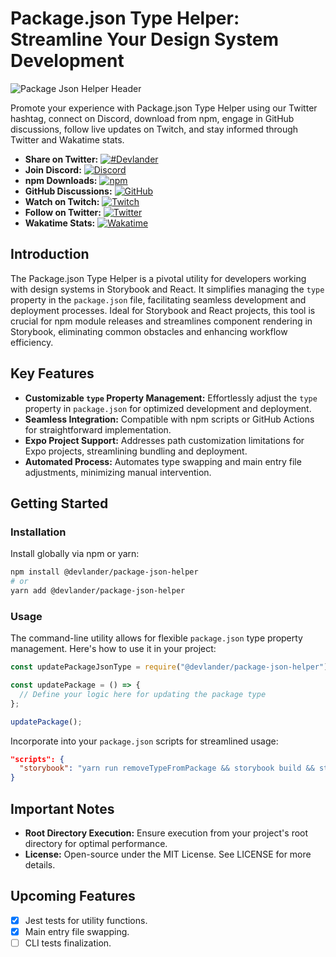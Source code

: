 
# Package.json Type Helper: Streamline Your Design System Development

![Package Json Helper Header](https://github.com/Devlander-Software/package-json-type-helper/raw/main/media/images/package-json-type-helper-preview.jpg)

Promote your experience with Package.json Type Helper using our Twitter hashtag, connect on Discord, download from npm, engage in GitHub discussions, follow live updates on Twitch, and stay informed through Twitter and Wakatime stats.

- **Share on Twitter:** [![#Devlander](https://img.shields.io/twitter/url?color=%2308a0e9&label=%23Devlander&style=social&url=https%3A%2F%2Ftwitter.com%2Fintent%2Ftweet%3Fbutton_hashtag%3DDevlander)](https://twitter.com/intent/tweet?button_hashtag=Devlander)
- **Join Discord:** [![Discord](https://img.shields.io/badge/Discord-Devlander-%235865F2)](https://bit.ly/devlander-discord-invite)
- **npm Downloads:** [![npm](https://img.shields.io/npm/dm/@devlander/package-json-helper.svg)](https://www.npmjs.com/package/@devlander/package-json-helper)
- **GitHub Discussions:** [![GitHub](https://img.shields.io/badge/Github%20Discussions%20%26%20Support-Chat%20now!-blue)](https://github.com/orgs/Devlander-Software/discussions)
- **Watch on Twitch:** [![Twitch](https://img.shields.io/twitch/status/twitch)](https://bit.ly/3zg6mBG)
- **Follow on Twitter:** [![Twitter](https://img.shields.io/twitter/follow/landonwjohnson.svg?style=social&label=Follow)](https://bit.ly/landonwjohnson-on-twitter)
- **Wakatime Stats:** [![Wakatime](https://wakatime.com/badge/user/bd50b6c5-e0ca-4937-83b3-ab2d13adbc73/project/018bf414-eac6-416d-ad31-229b5e62bad3.svg)](https://bit.ly/landonwjohnson-on-twitter)

## Introduction

The Package.json Type Helper is a pivotal utility for developers working with design systems in Storybook and React. It simplifies managing the `type` property in the `package.json` file, facilitating seamless development and deployment processes. Ideal for Storybook and React projects, this tool is crucial for npm module releases and streamlines component rendering in Storybook, eliminating common obstacles and enhancing workflow efficiency.

## Key Features

- **Customizable `type` Property Management:** Effortlessly adjust the `type` property in `package.json` for optimized development and deployment.
- **Seamless Integration:** Compatible with npm scripts or GitHub Actions for straightforward implementation.
- **Expo Project Support:** Addresses path customization limitations for Expo projects, streamlining bundling and deployment.
- **Automated Process:** Automates type swapping and main entry file adjustments, minimizing manual intervention.

## Getting Started

### Installation

Install globally via npm or yarn:

```bash
npm install @devlander/package-json-helper
# or
yarn add @devlander/package-json-helper
```

### Usage

The command-line utility allows for flexible `package.json` type property management. Here's how to use it in your project:

```javascript
const updatePackageJsonType = require("@devlander/package-json-helper");

const updatePackage = () => {
  // Define your logic here for updating the package type
};

updatePackage();
```

Incorporate into your `package.json` scripts for streamlined usage:

```json
"scripts": {
  "storybook": "yarn run removeTypeFromPackage && storybook build && storybook dev"
}
```

## Important Notes

- **Root Directory Execution:** Ensure execution from your project's root directory for optimal performance.
- **License:** Open-source under the MIT License. See LICENSE for more details.

## Upcoming Features

- [x] Jest tests for utility functions.
- [x] Main entry file swapping.
- [ ] CLI tests finalization.
